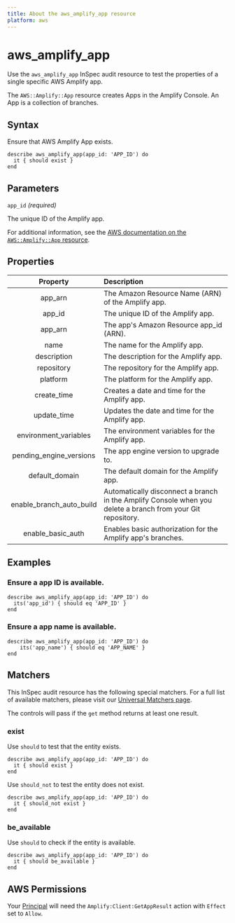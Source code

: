 ```yaml
---
title: About the aws_amplify_app resource
platform: aws
---
```


# aws_amplify_app

Use the `aws_amplify_app` InSpec audit resource to test the properties of a single specific AWS Amplify app.

The `AWS::Amplify::App` resource creates Apps in the Amplify Console. An App is a collection of branches.

## Syntax

Ensure that AWS Amplify App exists.

    describe aws_amplify_app(app_id: 'APP_ID') do
      it { should exist }
    end

## Parameters

`app_id` _(required)_

The unique ID of the Amplify app.

For additional information, see the [AWS documentation on the `AWS::Amplify::App` resource](https://docs.aws.amazon.com/AWSCloudFormation/latest/UserGuide/aws-resource-amplify-app.html).

## Properties

| Property | Description |
| :---: | :--- |
| app_arn | The Amazon Resource Name (ARN) of the Amplify app. |
| app_id | The unique ID of the Amplify app. |
| app_arn | The app's Amazon Resource app_id (ARN). |
| name | The name for the Amplify app.|
| description | The description for the Amplify app.|
| repository | The repository for the Amplify app. |
| platform | The platform for the Amplify app. |
| create_time | Creates a date and time for the Amplify app. |
| update_time | Updates the date and time for the Amplify app.  |
| environment_variables | The environment variables for the Amplify app. |
| pending_engine_versions | The app engine version to upgrade to.  |
| default_domain | The default domain for the Amplify app. |
| enable_branch_auto_build |Automatically disconnect a branch in the Amplify Console when you delete a branch from your Git repository. |
| enable_basic_auth |Enables basic authorization for the Amplify app's branches. |

## Examples

### Ensure a app ID is available.

    describe aws_amplify_app(app_id: 'APP_ID') do
      its('app_id') { should eq 'APP_ID' }
    end

### Ensure a app name is available.

    describe aws_amplify_app(app_id: 'APP_ID') do
        its('app_name') { should eq 'APP_NAME' }
    end

## Matchers

This InSpec audit resource has the following special matchers. For a full list of available matchers, please visit our [Universal Matchers page](https://www.inspec.io/docs/reference/matchers/).

The controls will pass if the `get` method returns at least one result.

### exist

Use `should` to test that the entity exists.

    describe aws_amplify_app(app_id: 'APP_ID') do
      it { should exist }
    end

Use `should_not` to test the entity does not exist.

    describe aws_amplify_app(app_id: 'APP_ID') do
      it { should_not exist }
    end

### be_available

Use `should` to check if the entity is available.

    describe aws_amplify_app(app_id: 'APP_ID') do
      it { should be_available }
    end

## AWS Permissions

Your [Principal](https://docs.aws.amazon.com/IAM/latest/UserGuide/intro-structure.html#intro-structure-principal) will need the `Amplify:Client:GetAppResult` action with `Effect` set to `Allow`.
